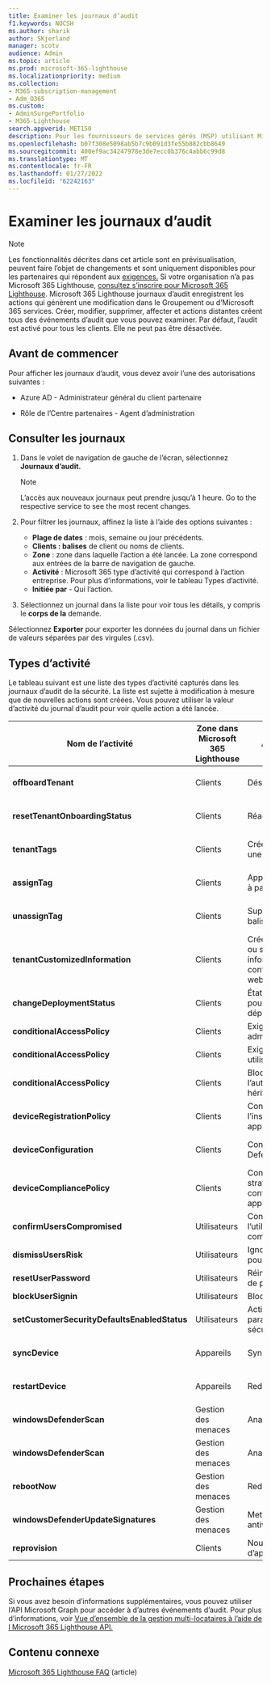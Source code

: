 ```yaml
---
title: Examiner les journaux d’audit
f1.keywords: NOCSH
ms.author: sharik
author: SKjerland
manager: scotv
audience: Admin
ms.topic: article
ms.prod: microsoft-365-lighthouse
ms.localizationpriority: medium
ms.collection:
- M365-subscription-management
- Adm_O365
ms.custom:
- AdminSurgePortfolio
- M365-Lighthouse
search.appverid: MET150
description: Pour les fournisseurs de services gérés (MSP) utilisant Microsoft 365 Lighthouse, découvrez comment consulter les journaux d’audit.
ms.openlocfilehash: b07f308e5098ab5b7c9b091d3fe55b882cbb8649
ms.sourcegitcommit: 400ef9ac34247978e3de7ecc0b376c4abb6c99d8
ms.translationtype: MT
ms.contentlocale: fr-FR
ms.lasthandoff: 01/27/2022
ms.locfileid: "62242163"
---
```

# <a name="review-audit-logs"></a>Examiner les journaux d’audit

> [!NOTE]
> Les fonctionnalités décrites dans cet article sont en prévisualisation, peuvent faire l’objet de changements et sont uniquement disponibles pour les partenaires qui répondent aux [exigences.](m365-lighthouse-requirements.md) Si votre organisation n’a pas Microsoft 365 Lighthouse, [consultez s’inscrire pour Microsoft 365 Lighthouse](m365-lighthouse-sign-up.md).
Microsoft 365 Lighthouse journaux d’audit enregistrent les actions qui génèrent une modification dans le Groupement ou d’Microsoft 365 services. Créer, modifier, supprimer, affecter et actions distantes créent tous des événements d’audit que vous pouvez examiner. Par défaut, l’audit est activé pour tous les clients. Elle ne peut pas être désactivée.

## <a name="before-you-begin"></a>Avant de commencer

Pour afficher les journaux d’audit, vous devez avoir l’une des autorisations suivantes :

- Azure AD - Administrateur général du client partenaire

- Rôle de l’Centre partenaires - Agent d’administration

## <a name="review-logs"></a>Consulter les journaux

1. Dans le volet de navigation de gauche de l’écran, sélectionnez **Journaux d’audit.**

    > [!NOTE]
    > L’accès aux nouveaux journaux peut prendre jusqu’à 1 heure. Go to the respective service to see the most recent changes.

2. Pour filtrer les journaux, affinez la liste à l’aide des options suivantes :

    - **Plage de dates** : mois, semaine ou jour précédents.
    - **Clients : balises** de client ou noms de clients.
    - **Zone** : zone dans laquelle l’action a été lancée. La zone correspond aux entrées de la barre de navigation de gauche.
    - **Activité** : Microsoft 365 type d’activité qui correspond à l’action entreprise. Pour plus d’informations, voir le tableau Types d’activité.
    - **Initiée par** - Qui l’action.

3. Sélectionnez un journal dans la liste pour voir tous les détails, y compris le **corps de la** demande.

Sélectionnez **Exporter** pour exporter les données du journal dans un fichier de valeurs séparées par des virgules (.csv).

## <a name="activity-types"></a>Types d’activité

Le tableau suivant est une liste des types d’activité capturés dans les journaux d’audit de la sécurité. La liste est sujette à modification à mesure que de nouvelles actions sont créées. Vous pouvez utiliser la valeur d’activité du journal d’audit pour voir quelle action a été lancée.

| Nom de l’activité    | Zone dans Microsoft 365 Lighthouse | Action initiée  | Service impacté           |
|------------------|----------------------------------|-------------------|----------------------------|
|**offboardTenant**        | Clients          | Désactiver un client  | Microsoft 365 Lighthouse   |
|**resetTenantOnboardingStatus**              | Clients                          | Réactive d’un client                                              | Microsoft 365 Lighthouse   |
| **tenantTags**                               | Clients                          | Créer ou supprimer une balise                                           | Microsoft 365 Lighthouse   |
|**assignTag**                                | Clients                          | Appliquer une balise à partir d’un client                                      | Microsoft 365 Lighthouse   |
|**unassignTag**                              | Clients                          | Supprimer une balise d’un client                                    | Microsoft 365 Lighthouse   |
|**tenantCustomizedInformation**              | Clients                          | Créer, mettre à jour ou supprimer des informations de contact ou de site web client | Microsoft 365 Lighthouse   |
|**changeDeploymentStatus**                   | Clients                          | État du plan d’action pour un plan de déploiement                        | Microsoft 365 Lighthouse   |
| **conditionalAccessPolicy**                  | Clients                          | Exiger l’mf pour les administrateurs                                           | Azure AD                   |
| **conditionalAccessPolicy**                  | Clients                          | Exiger l’mf pour les utilisateurs                                           | Azure AD                   |
| **conditionalAccessPolicy**                  | Clients                          | Bloquer l’authentification héritée                                      | Azure AD                   |
| **deviceRegistrationPolicy**                 | Clients                          | Configurer l’inscription des appareils                                         | Azure AD                   |
|**deviceConfiguration**                      | Clients                          | Configurer Microsoft Defender                                     | Microsoft Endpoint Manager |
| **deviceCompliancePolicy**                   | Clients                          | Configurer une stratégie de conformité des appareils                             | Microsoft Endpoint Manager |
| **confirmUsersCompromised**                  | Utilisateurs                            | Confirmer que l’utilisateur a été compromis                                        | Azure AD                   |
| **dismissUsersRisk**                         | Utilisateurs                            | Ignorer les risques pour l’utilisateur                                                | Azure AD                   |
| **resetUserPassword**                        | Utilisateurs                            | Réinitialiser le mot de passe                                                   | Azure AD                   |
| **blockUserSignin**                          | Utilisateurs                            | Bloquer la sign-in                                                     | Azure AD                   |
| **setCustomerSecurityDefaultsEnabledStatus** | Utilisateurs                            | Activer l’mf avec paramètres de sécurité par défaut                               | Azure AD                   |
| **syncDevice**                               | Appareils                          | Synchronisation                                                             | Microsoft Endpoint Manager |
|**restartDevice**                            | Appareils                          | Redémarrer                                                          | Microsoft Endpoint Manager |
| **windowsDefenderScan**                      | Gestion des menaces                | Analyse complète                                                       | Microsoft Endpoint Manager |
| **windowsDefenderScan**                      | Gestion des menaces                | Analyse rapide                                                       | Microsoft Endpoint Manager |
| **rebootNow**                                | Gestion des menaces                | Redémarrage                                                           | Microsoft Endpoint Manager |
| **windowsDefenderUpdateSignatures**          | Gestion des menaces                | Mettre à jour un antivirus                                                | Microsoft Endpoint Manager |
| **reprovision**                              | Clients                          | Nouvelle tentative d’approvisionnement                                               | Windows 365                |

## <a name="next-steps"></a>Prochaines étapes

Si vous avez besoin d’informations supplémentaires, vous pouvez utiliser l’API Microsoft Graph pour accéder à d’autres événements d’audit. Pour plus d’informations, voir [Vue d’ensemble de la gestion multi-locataires à l’aide de l Microsoft 365 Lighthouse API.](/graph/managedtenants-concept-overview)

## <a name="related-content"></a>Contenu connexe

[Microsoft 365 Lighthouse FAQ](m365-lighthouse-faq.yml) (article)

